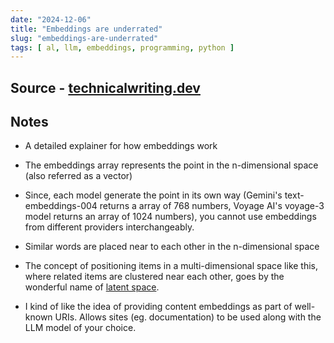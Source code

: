 ```yaml
---
date: "2024-12-06"
title: "Embeddings are underrated"
slug: "embeddings-are-underrated"
tags: [ al, llm, embeddings, programming, python ]
---
```




## Source - [technicalwriting.dev][1]

## Notes
* A detailed explainer for how embeddings work
* The embeddings array represents the point in the n-dimensional space (also referred as a vector)
* Since, each model generate the point in its own way (Gemini's text-embeddings-004 returns a array of 768 numbers, Voyage AI's voyage-3 model returns an array of 1024 numbers), you cannot use embeddings from different providers interchangeably.
* Similar words are placed near to each other in the n-dimensional space
* The concept of positioning items in a multi-dimensional space like this, where related items are clustered near each other, goes by the wonderful name of [latent space][2].
* I kind of like the idea of providing content embeddings as part of well-known URIs. Allows sites (eg. documentation) to be used along with the LLM model of your choice.



  [1]: https://technicalwriting.dev/data/embeddings.html
  [2]: https://en.wikipedia.org/wiki/Latent_space
